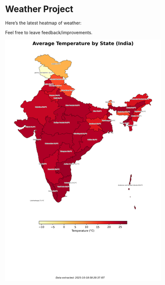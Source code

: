 # Weather Project

Here’s the latest heatmap of weather:

Feel free to leave feedback/improvements.

![India Heatmap](docs/assets/india_heatmap.png?v=F28FFF)
